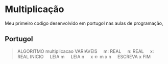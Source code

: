 # Multiplicação

Meu primeiro codigo desenvolvido em portugol nas aulas de programação, 

## Portugol
>ALGORITMO  multiplicacao
>VARIAVEIS
> &nbsp;&nbsp;&nbsp;&nbsp;m: REAL
> &nbsp;&nbsp;&nbsp;&nbsp;n: REAL
> &nbsp;&nbsp;&nbsp;&nbsp;x: REAL
> INICIO
> &nbsp;&nbsp;&nbsp;&nbsp;LEIA  m
> &nbsp;&nbsp;&nbsp;&nbsp;LEIA  n
> &nbsp;&nbsp;&nbsp;&nbsp;x ← m x n
> &nbsp;&nbsp;&nbsp;&nbsp;ESCREVA  x
> FIM
